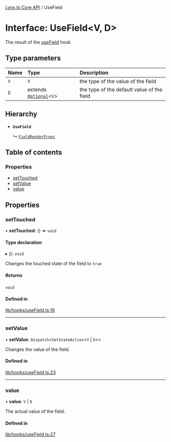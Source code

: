 [Lynx.ts Core API](../README.md) / UseField

# Interface: UseField<V, D\>

The result of the [useField](../README.md#usefield) hook

## Type parameters

| Name | Type | Description |
| :------ | :------ | :------ |
| `V` | `V` | the type of the value of the field |
| `D` | extends [`Optional`](../README.md#optional)<`V`\> | the type of the default value of the field |

## Hierarchy

- **`UseField`**

  ↳ [`FieldRenderProps`](FieldRenderProps.md)

## Table of contents

### Properties

- [setTouched](UseField.md#settouched)
- [setValue](UseField.md#setvalue)
- [value](UseField.md#value)

## Properties

### setTouched

• **setTouched**: () => `void`

#### Type declaration

▸ (): `void`

Changes the touched state of the field to `true`

##### Returns

`void`

#### Defined in

[lib/hooks/useField.ts:19](https://github.com/JoseLion/lynxts/blob/main/packages/core/src/lib/hooks/useField.ts#L19)

___

### setValue

• **setValue**: `Dispatch`<`SetStateAction`<`V` \| `D`\>\>

Changes the value of the field.

#### Defined in

[lib/hooks/useField.ts:23](https://github.com/JoseLion/lynxts/blob/main/packages/core/src/lib/hooks/useField.ts#L23)

___

### value

• **value**: `V` \| `D`

The actual value of the field.

#### Defined in

[lib/hooks/useField.ts:27](https://github.com/JoseLion/lynxts/blob/main/packages/core/src/lib/hooks/useField.ts#L27)
